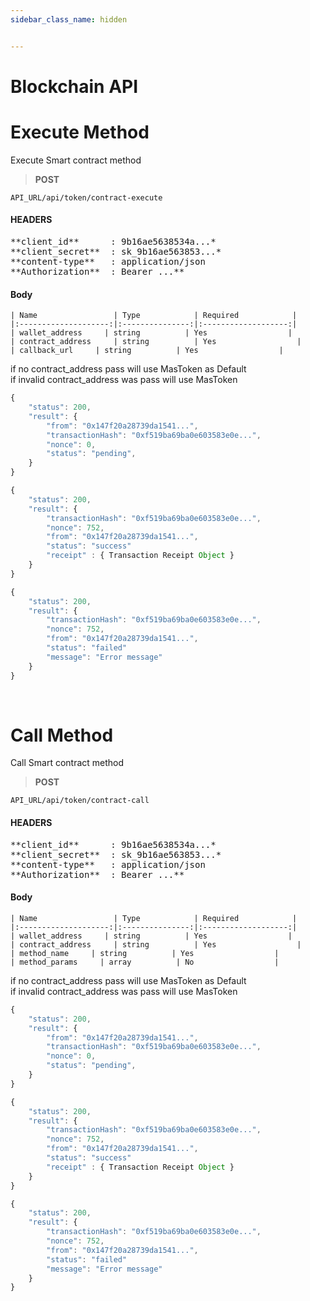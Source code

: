 ```yaml
---
sidebar_class_name: hidden


---
```


# Blockchain API

# Execute Method

Execute Smart contract method

>**POST** 

```
API_URL/api/token/contract-execute
```
#### HEADERS

<pre>
**client_id**      : 9b16ae5638534a...*
**client_secret**  : sk_9b16ae563853...* 
**content-type**   : application/json
**Authorization**  : Bearer ...**
</pre>

#### Body
    | Name                 | Type            | Required            |
    |:--------------------:|:---------------:|:-------------------:|
    | wallet_address     | string          | Yes                  |
    | contract_address     | string          | Yes                  |
    | callback_url     | string          | Yes                  |


if no contract_address pass will use MasToken as Default <br/>
if invalid contract_address was pass will use MasToken

```js title="Sample result"
{
    "status": 200,
    "result": {
        "from": "0x147f20a28739da1541...",
        "transactionHash": "0xf519ba69ba0e603583e0e...",
        "nonce": 0,
        "status": "pending",
    }
}
```

```js title="Sample Callback Success response"
{
    "status": 200,
    "result": {
        "transactionHash": "0xf519ba69ba0e603583e0e...",
        "nonce": 752,
        "from": "0x147f20a28739da1541...",
        "status": "success"
        "receipt" : { Transaction Receipt Object }
    }
}
```

```js title="Sample Callback Fail response"
{
    "status": 200,
    "result": {
        "transactionHash": "0xf519ba69ba0e603583e0e...",
        "nonce": 752,
        "from": "0x147f20a28739da1541...",
        "status": "failed"
        "message": "Error message"
    }
}
```

<br/>



# Call Method

Call Smart contract method

>**POST** 

```
API_URL/api/token/contract-call
```
#### HEADERS

<pre>
**client_id**      : 9b16ae5638534a...*
**client_secret**  : sk_9b16ae563853...* 
**content-type**   : application/json
**Authorization**  : Bearer ...**
</pre>

#### Body
    | Name                 | Type            | Required            |
    |:--------------------:|:---------------:|:-------------------:|
    | wallet_address     | string          | Yes                  |
    | contract_address     | string          | Yes                  |
    | method_name     | string          | Yes                  |
    | method_params     | array          | No                  |


if no contract_address pass will use MasToken as Default <br/>
if invalid contract_address was pass will use MasToken

```js title="Sample result"
{
    "status": 200,
    "result": {
        "from": "0x147f20a28739da1541...",
        "transactionHash": "0xf519ba69ba0e603583e0e...",
        "nonce": 0,
        "status": "pending",
    }
}
```

```js title="Sample Callback Success response"
{
    "status": 200,
    "result": {
        "transactionHash": "0xf519ba69ba0e603583e0e...",
        "nonce": 752,
        "from": "0x147f20a28739da1541...",
        "status": "success"
        "receipt" : { Transaction Receipt Object }
    }
}
```

```js title="Sample Callback Fail response"
{
    "status": 200,
    "result": {
        "transactionHash": "0xf519ba69ba0e603583e0e...",
        "nonce": 752,
        "from": "0x147f20a28739da1541...",
        "status": "failed"
        "message": "Error message"
    }
}
```

<br/>
